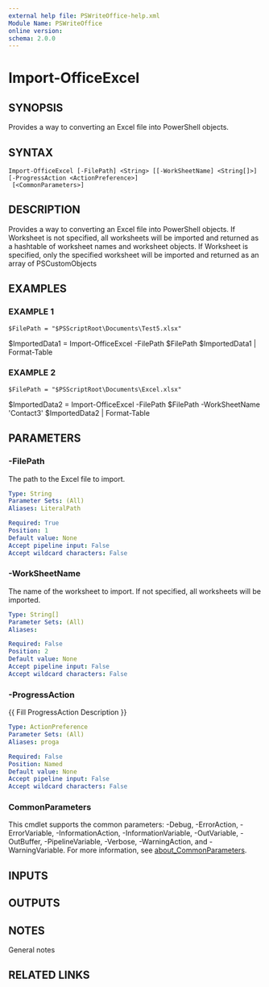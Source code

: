 ```yaml
---
external help file: PSWriteOffice-help.xml
Module Name: PSWriteOffice
online version:
schema: 2.0.0
---
```


# Import-OfficeExcel

## SYNOPSIS
Provides a way to converting an Excel file into PowerShell objects.

## SYNTAX

```
Import-OfficeExcel [-FilePath] <String> [[-WorkSheetName] <String[]>] [-ProgressAction <ActionPreference>]
 [<CommonParameters>]
```

## DESCRIPTION
Provides a way to converting an Excel file into PowerShell objects.
If Worksheet is not specified, all worksheets will be imported and returned as a hashtable of worksheet names and worksheet objects.
If Worksheet is specified, only the specified worksheet will be imported and returned as an array of PSCustomObjects

## EXAMPLES

### EXAMPLE 1
```
$FilePath = "$PSScriptRoot\Documents\Test5.xlsx"
```

$ImportedData1 = Import-OfficeExcel -FilePath $FilePath
$ImportedData1 | Format-Table

### EXAMPLE 2
```
$FilePath = "$PSScriptRoot\Documents\Excel.xlsx"
```

$ImportedData2 = Import-OfficeExcel -FilePath $FilePath -WorkSheetName 'Contact3'
$ImportedData2 | Format-Table

## PARAMETERS

### -FilePath
The path to the Excel file to import.

```yaml
Type: String
Parameter Sets: (All)
Aliases: LiteralPath

Required: True
Position: 1
Default value: None
Accept pipeline input: False
Accept wildcard characters: False
```

### -WorkSheetName
The name of the worksheet to import.
If not specified, all worksheets will be imported.

```yaml
Type: String[]
Parameter Sets: (All)
Aliases:

Required: False
Position: 2
Default value: None
Accept pipeline input: False
Accept wildcard characters: False
```

### -ProgressAction
{{ Fill ProgressAction Description }}

```yaml
Type: ActionPreference
Parameter Sets: (All)
Aliases: proga

Required: False
Position: Named
Default value: None
Accept pipeline input: False
Accept wildcard characters: False
```

### CommonParameters
This cmdlet supports the common parameters: -Debug, -ErrorAction, -ErrorVariable, -InformationAction, -InformationVariable, -OutVariable, -OutBuffer, -PipelineVariable, -Verbose, -WarningAction, and -WarningVariable. For more information, see [about_CommonParameters](http://go.microsoft.com/fwlink/?LinkID=113216).

## INPUTS

## OUTPUTS

## NOTES
General notes

## RELATED LINKS
